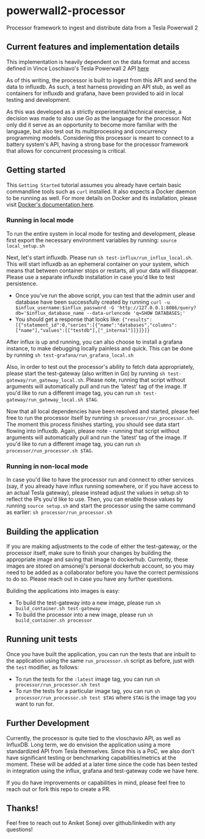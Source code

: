 # powerwall2-processor
Processor framework to ingest and distribute data from a Tesla Powerwall 2

## Current features and implementation details

This implementation is heavily dependent on the data format and access defined in Vince Loschiavo's Tesla Powerwall 2 API [here](https://github.com/vloschiavo/powerwall2)

As of this writing, the processor is built to ingest from this API and send the data to influxdb. As such, a test harness providing an API stub, as well as containers for influxdb and grafana, have been provided to aid in local testing and development.

As this was developed as a strictly experimental/technical exercise, a decision was made to also use Go as the language for the processor. Not only did it serve as an opportunity to become more familiar with the language, but also test out its multiprocessing and concurrency programming models. Considering this processor is meant to connect to a battery system's API, having a strong base for the processor framework that allows for concurrent processing is critical.

## Getting started

This `Getting Started` tutorial assumes you already have certain basic commandline tools such as `curl` installed. It also expects a Docker daemon to be running as well. For more details on Docker and its installation, please visit [Docker's documentation here](https://docs.docker.com/install/).

### Running in local mode

To run the entire system in local mode for testing and development, please first export the necessary environment variables by running:
`source local_setup.sh`

Next, let's start influxdb. Please run `sh test-influx/run_influx_local.sh`. This will start influxdb as an ephemeral container on your system, which means that between container stops or restarts, all your data will disappear. Please use a separate influxdb installation in case you'd like to test persistence.
* Once you've run the above script, you can test that the admin user and database have been successfully created by running 
`curl -u $influx_username:$influx_password -G 'http://127.0.0.1:8086/query?db='$influx_database_name --data-urlencode 'q=SHOW DATABASES;'`
* You should get a response that looks like:
`{"results":[{"statement_id":0,"series":[{"name":"databases","columns":["name"],"values":[["testdb"],["_internal"]]}]}]}`

After influx is up and running, you can also choose to install a grafana instance, to make debugging locally painless and quick. This can be done by running `sh test-grafana/run_grafana_local.sh`

Also, in order to test out the processor's ability to fetch data appropriately, please start the test-gateway (also written in Go) by running `sh test-gateway/run_gateway_local.sh`. Please note, running that script without arguments will automatically pull and run the 'latest' tag of the image. If you'd like to run a different image tag, you can run `sh test-gateway/run_gateway_local.sh $TAG`.

Now that all local dependencies have been resolved and started, please feel free to run the processor itself by running `sh processor/run_processor.sh`. The moment this process finishes starting, you should see data start flowing into influxdb. Again, please note - running that script without arguments will automatically pull and run the 'latest' tag of the image. If you'd like to run a different image tag, you can run `sh processor/run_processor.sh $TAG`.

### Running in non-local mode

In case you'd like to have the processor run and connect to other services (say, if you already have influx running somewhere, or if you have access to an actual Tesla gateway), please instead adjust the values in setup.sh to reflect the IPs you'd like to use. Then, you can enable those values by running `source setup.sh` and start the processor using the same command as earlier: `sh processor/run_processor.sh`

## Building the application

If you are making adjustments to the code of either the test-gateway, or the processor itself, make sure to finish your changes by building the appropriate image and saving that image to dockerhub. Currently, these images are stored on amsoneji's personal dockerhub account, so you may need to be added as a collaborator before you have the correct permissions to do so. Please reach out in case you have any further questions.

Building the applications into images is easy:
* To build the test-gateway into a new image, please run `sh build_container.sh test-gateway`
* To build the processor into a new image, please run `sh build_container.sh processor`

## Running unit tests

Once you have built the application, you can run the tests that are inbuilt to the application using the same `run_processor.sh` script as before, just with the `test` modifier, as follows:
* To run the tests for the `:latest` image tag, you can run `sh processor/run_processor.sh test`
* To run the tests for a particular image tag, you can run `sh processor/run_processor.sh test $TAG` where `$TAG` is the image tag you want to run for.

## Further Development

Currently, the processor is quite tied to the vloschavio API, as well as InfluxDB. Long term, we do envision the application using a more standardized API from Tesla themselves. Since this is a PoC, we also don't have significant testing or benchmarking capabilities/metrics at the moment. These will be added at a later time since the code has been tested in integration using the influx, grafana and test-gateway code we have here.

If you do have improvements or capabilities in mind, please feel free to reach out or fork this repo to create a PR.

## Thanks!

Feel free to reach out to Aniket Soneji over github/linkedin with any questions!
